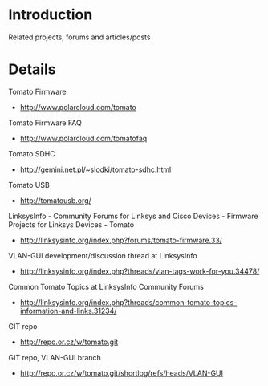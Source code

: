 # Introduction #

Related projects, forums and articles/posts

# Details #

Tomato Firmware
  * http://www.polarcloud.com/tomato

Tomato Firmware FAQ
  * http://www.polarcloud.com/tomatofaq

Tomato SDHC
  * http://gemini.net.pl/~slodki/tomato-sdhc.html

Tomato USB
  * http://tomatousb.org/

LinksysInfo - Community Forums for Linksys and Cisco Devices - Firmware Projects for Linksys Devices - Tomato
  * http://linksysinfo.org/index.php?forums/tomato-firmware.33/

VLAN-GUI development/discussion thread at LinksysInfo
  * http://linksysinfo.org/index.php?threads/vlan-tags-work-for-you.34478/

Common Tomato Topics at LinksysInfo Community Forums
  * http://linksysinfo.org/index.php?threads/common-tomato-topics-information-and-links.31234/

GIT repo
  * http://repo.or.cz/w/tomato.git

GIT repo, VLAN-GUI branch
  * http://repo.or.cz/w/tomato.git/shortlog/refs/heads/VLAN-GUI